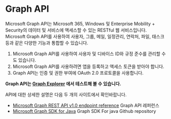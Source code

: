 # Graph API 

Microsoft Graph API는 Microsoft 365, Windows 및 Enterprise Mobility + Security의 데이터 및 서비스에 액세스할 수 있는 RESTful 웹 서비스입니다. Microsoft Graph API를 사용하여 사용자, 그룹, 메일, 일정관리, 연락처, 파일, 태스크 등과 같은 다양한 기능과 통합할 수 있습니다.

1. Microsoft Graph API를 사용하여 사용자 및 디바이스 ID와 규정 준수를 관리할 수도 있습니다.    
2. Microsoft Graph API를 사용하려면 앱을 등록하고 액세스 토큰을 받아야 합니다.
3. Graph API는 인증 및 권한 부여에 OAuth 2.0 프로토콜을 사용합니다. 

**Graph API는  [Graph Explorer](https://developer.microsoft.com/en-us/graph/graph-explorer) 에서 테스트해 볼 수 있습니다.** 

API에 대한 상세한 설명은 다음 두 개의 사이트에서 확인바랍니다.
* [Microsoft Graph REST API v1.0 endpoint reference](https://learn.microsoft.com/en-us/graph/api/overview?view=graph-rest-1.0) Graph API 레퍼런스 
* [Microsoft Graph SDK for Java](https://github.com/microsoftgraph/msgraph-sdk-java) Graph SDK For java Github repository



